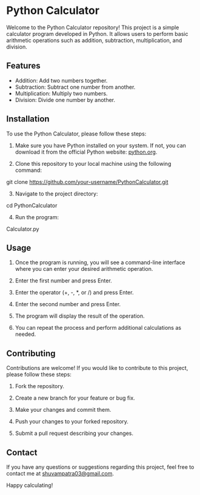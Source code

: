 # Python Calculator

Welcome to the Python Calculator repository! This project is a simple calculator program developed in Python. It allows users to perform basic arithmetic operations such as addition, subtraction, multiplication, and division.

## Features

- Addition: Add two numbers together.
- Subtraction: Subtract one number from another.
- Multiplication: Multiply two numbers.
- Division: Divide one number by another.

## Installation

To use the Python Calculator, please follow these steps:

1. Make sure you have Python installed on your system. If not, you can download it from the official Python website: [python.org](https://www.python.org/).

2. Clone this repository to your local machine using the following command:

git clone https://github.com/your-username/PythonCalculator.git


3. Navigate to the project directory:

cd PythonCalculator


4. Run the program:

Calculator.py

## Usage

1. Once the program is running, you will see a command-line interface where you can enter your desired arithmetic operation.

2. Enter the first number and press Enter.

3. Enter the operator (+, -, *, or /) and press Enter.

4. Enter the second number and press Enter.

5. The program will display the result of the operation.

6. You can repeat the process and perform additional calculations as needed.


## Contributing

Contributions are welcome! If you would like to contribute to this project, please follow these steps:

1. Fork the repository.

2. Create a new branch for your feature or bug fix.

3. Make your changes and commit them.

4. Push your changes to your forked repository.

5. Submit a pull request describing your changes.


## Contact

If you have any questions or suggestions regarding this project, feel free to contact me at [shuvampatra03@gmail.com](mailto:shuvampatra03@gmail.com).

Happy calculating!
